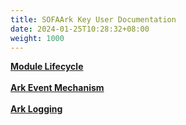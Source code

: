```yaml
---
title: SOFAArk Key User Documentation
date: 2024-01-25T10:28:32+08:00
weight: 1000
---
```


<b>[Module Lifecycle](https://www.sofastack.tech/projects/sofa-boot/sofa-ark-biz-lifecycle/)</b><br /><br />
<b>[Ark Event Mechanism](https://www.sofastack.tech/projects/sofa-boot/sofa-ark-ark-event/)</b><br /><br />
<b>[Ark Logging](https://www.sofastack.tech/projects/sofa-boot/sofa-ark-ark-log/)</b><br /><br />

<br/>
<br/>
